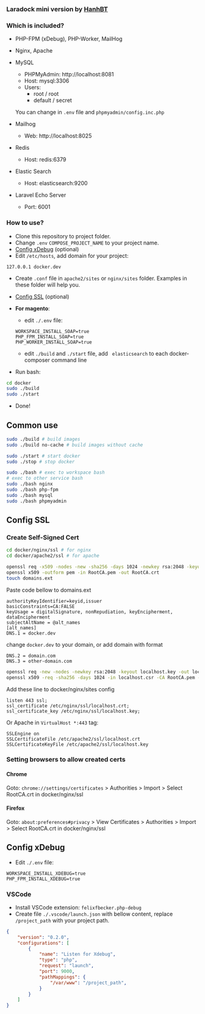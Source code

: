 ### Laradock mini version by [HanhBT](https://github.com/buihanh2304/docker)

### Which is included?

- PHP-FPM (xDebug), PHP-Worker, MailHog

- Nginx, Apache

- MySQL
    - PHPMyAdmin: http://localhost:8081
    - Host: mysql:3306
    - Users:
        - root / root
        - default / secret

    You can change in `.env` file and `phpmyadmin/config.inc.php`

- Mailhog
    - Web: http://localhost:8025

- Redis
    - Host: redis:6379

- Elastic Search
    - Host: elasticsearch:9200

- Laravel Echo Server
    - Port: 6001

### How to use?
- Clone this repository to project folder.
- Change `.env` `COMPOSE_PROJECT_NAME` to your project name.
- [Config xDebug](#config-xdebug) (optional)
- Edit `/etc/hosts`, add domain for your project:
```
127.0.0.1 docker.dev
```
- Create `.conf` file in `apache2/sites` or `nginx/sites` folder. Examples in these folder will help you.
- [Config SSL](#config-ssl) (optional)

- **For magento**:
    - edit `./.env` file:
    ```
    WORKSPACE_INSTALL_SOAP=true
    PHP_FPM_INSTALL_SOAP=true
    PHP_WORKER_INSTALL_SOAP=true
    ```
    - edit `./build` and `./start` file, add ` elasticsearch` to each docker-composer command line
- Run bash:
```bash
cd docker
sudo ./build
sudo ./start
```
- Done!

## Common use
```bash
sudo ./build # build images
sudo ./build no-cache # build images without cache

sudo ./start # start docker
sudo ./stop # stop docker

sudo ./bash # exec to workspace bash
# exec to other service bash
sudo ./bash nginx
sudo ./bash php-fpm
sudo ./bash mysql
sudo ./bash phpmyadmin
```

## Config SSL

### Create Self-Signed Cert
```bash
cd docker/nginx/ssl # for nginx
cd docker/apache2/ssl # for apache

openssl req -x509 -nodes -new -sha256 -days 1024 -newkey rsa:2048 -keyout RootCA.key -out RootCA.pem -subj "/C=US/CN=Local-Root-CA"
openssl x509 -outform pem -in RootCA.pem -out RootCA.crt
touch domains.ext
```
Paste code bellow to domains.ext
```
authorityKeyIdentifier=keyid,issuer
basicConstraints=CA:FALSE
keyUsage = digitalSignature, nonRepudiation, keyEncipherment, dataEncipherment
subjectAltName = @alt_names
[alt_names]
DNS.1 = docker.dev
```
change `docker.dev` to your domain, or add domain with format
```
DNS.2 = domain.com
DNS.3 = other-domain.com
```
```bash
openssl req -new -nodes -newkey rsa:2048 -keyout localhost.key -out localhost.csr -subj "/C=US/ST=YourState/L=YourCity/O=Example-Certificates/CN=localhost"
openssl x509 -req -sha256 -days 1024 -in localhost.csr -CA RootCA.pem -CAkey RootCA.key -CAcreateserial -extfile domains.ext -out localhost.crt
```
Add these line to docker/nginx/sites config
```
listen 443 ssl;
ssl_certificate /etc/nginx/ssl/localhost.crt;
ssl_certificate_key /etc/nginx/ssl/localhost.key;
```
Or Apache in `VirtualHost *:443` tag:
```
SSLEngine on
SSLCertificateFile /etc/apache2/ssl/localhost.crt
SSLCertificateKeyFile /etc/apache2/ssl/localhost.key
```

### Setting browsers to allow created certs
#### Chrome
Goto: `chrome://settings/certificates` > Authorities > Import > Select RootCA.crt in docker/nginx/ssl
#### Firefox
Goto: `about:preferences#privacy` > View Certificates > Authorities > Import > Select RootCA.crt in docker/nginx/ssl

## Config xDebug
- Edit `./.env` file:
```
WORKSPACE_INSTALL_XDEBUG=true
PHP_FPM_INSTALL_XDEBUG=true
```
### VSCode
- Install VSCode extension: `felixfbecker.php-debug`
- Create file `./.vscode/launch.json` with bellow content, replace `/project_path` with your project path.
```json
{
    "version": "0.2.0",
    "configurations": [
        {
            "name": "Listen for Xdebug",
            "type": "php",
            "request": "launch",
            "port": 9000,
            "pathMappings": {
                "/var/www": "/project_path",
            }
        }
    ]
}
```
